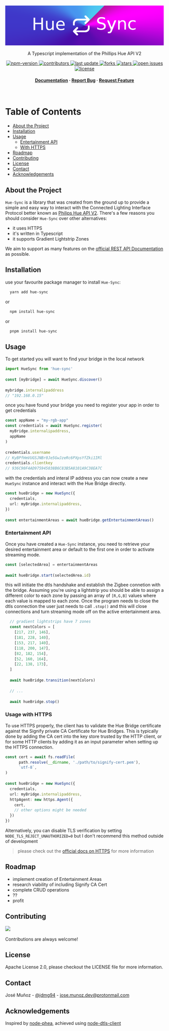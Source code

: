 <div align="center">

  <img 
    width="auto" 
    height="auto" 
    alt="hue-sync" 
    src="assets/logo.png" 
    style="min-height: 80px;" 
  />
  <p>
    A Typescript implementation of the Phillips Hue API V2
  </p>


<!-- Badges -->
<p>
  <a href="https://www.npmjs.com/package/hue-sync">
    <img src="https://img.shields.io/npm/v/hue-sync" alt="npm-version" />
  </a>
  <a href="https://github.com/jdmg94/hue-sync/graphs/contributors">
    <img src="https://img.shields.io/github/contributors/jdmg94/hue-sync" alt="contributors" />
  </a>
  <a href="">
    <img src="https://img.shields.io/github/last-commit/jdmg94/hue-sync" alt="last update" />
  </a>
  <a href="https://github.com/jdmg94/hue-sync/network/members">
    <img src="https://img.shields.io/github/forks/jdmg94/hue-sync" alt="forks" />
  </a>
  <a href="https://github.com/jdmg94/hue-sync/stargazers">
    <img src="https://img.shields.io/github/stars/jdmg94/hue-sync" alt="stars" />
  </a>
  <a href="https://github.com/jdmg94/hue-sync/issues/">
    <img src="https://img.shields.io/github/issues/jdmg94/hue-sync" alt="open issues" />
  </a>
  <a href="https://github.com/jdmg94/hue-sync/blob/master/LICENSE">
    <img src="https://img.shields.io/github/license/jdmg94/hue-sync.svg" alt="license" />
  </a>
</p>

<h4>
    <a href="https://github.com/jdmg94/hue-sync/README.md">Documentation</a>
  <span> · </span>
    <a href="https://github.com/jdmg94/hue-sync/issues/">Report Bug</a>
  <span> · </span>
    <a href="https://github.com/jdmg94/hue-sync/issues/">Request Feature</a>
  </h4>
</div>

<br />

<!-- Table of Contents -->
# Table of Contents

- [About the Project](#about-the-project)
- [Installation](#installation)
- [Usage](#usage)
  - [Entertainment API](#entertainment-api)
  - [With HTTPS](#usage-with-https)
- [Roadmap](#roadmap)
- [Contributing](#contributing)
- [License](#license)
- [Contact](#contact)
- [Acknowledgements](#acknowledgements)


<!-- About the Project -->
## About the Project

`Hue-Sync` is a library that was created from the ground up to provide a simple and easy way to interact with the Connected Lighting Interface Protocol better known as [Philips Hue API V2](https://developers.meethue.com/develop/hue-api-v2/). There's a few reasons you should consider `Hue-Sync` over other alternatives:

- it uses HTTPS
- it's written in Typescript
- it supports Gradient Lightstrip Zones

We aim to support as many features on the [official REST API Documentation](https://developers.meethue.com/develop/hue-api-v2/api-reference/) as possible.

<!-- Installation -->
## Installation

use your favourite package manager to install `Hue-Sync`:


```bash
  yarn add hue-sync
```
or 
```bash
  npm install hue-sync
```
or
```bash
  pnpm install hue-sync
```

<!-- Usage -->
## Usage

To get started you will want to find your bridge in the local network

```typescript
import HueSync from 'hue-sync'

const [myBridge] = await HueSync.discover()
 
mybridge.internalipaddress
// "192.168.0.15"
```

once you have found your bridge you need to register your app in order to get credentials

```typescript
const appName = "my-rgb-app"
const credentials = await HueSync.register(
  myBridge.internalipaddress, 
  appName
)

credentials.username
// KyBPfHmVUGSJNBr0Je5GwJzeRc6PXpsYfZki1IRl
credentials.clientkey
// 936C90F4AD975945038B6C83B5A8101A9C38EA7C
```

with the credentials and interal IP address you can now create a new `HueSync` instance and interact with the Hue Bridge directly.

```typescript
const hueBridge = new HueSync({
  credentials,
  url: myBridge.internalipaddress,
})

const entertainmentAreas = await hueBridge.getEntertainmentAreas()
```

### Entertainment API

Once you have created a `Hue-Sync` instance, you need to retrieve your desired entertainment area or default to the first one in order to activate streaming mode.

```typescript
const [selectedArea] = entertainmentAreas

await hueBridge.start(selectedArea.id) 

```

this will initiate the dtls handshake and establish the Zigbee connetion with the bridge. Assuming you're using a lightstrip you should be able to assign a different color to each zone by passing an array of `[R,G,B]` values where each value is mapped to each zone. Once the program needs to close the dtls connection the user just needs to call `.stop()` and this will close connections and turn streaming mode off on the active entertainment area.

```typescript
  // gradient lightstrips have 7 zones
  const nextColors = [
    [217, 237, 146],
    [181, 228, 140],
    [153, 217, 140],
    [118, 200, 147],
    [82, 182, 154],
    [52, 160, 164],
    [22, 138, 173],
  ]

  await hueBridge.transition(nextColors)

  // ...
  
  await hueBridge.stop()  
```
 

### Usage with HTTPS

To use HTTPS properly, the client has to validate the Hue Bridge certificate against the Signify private CA Certificate for Hue Bridges. This is typically done by adding the CA cert into the key store trusted by the HTTP client, or for some HTTP clients by adding it as an input parameter when setting up the HTTPS connection.

```typescript
const cert = await fs.readFile(
      path.resolve(__dirname, './path/to/signify-cert.pem'),
      `utf-8`,
)

const hueBridge = new HueSync({
  credentials,
  url: myBridge.internalipaddress,
  httpAgent: new https.Agent({
    cert,
    // other options might be needed    
  })
})
```

Alternatively, you can disable TLS verification by setting `NODE_TLS_REJECT_UNAUTHORIZED=0` but I don't recommend this method outside of development

> please check out the [official docs on HTTPS](https://developers.meethue.com/develop/application-design-guidance/using-https/) for more information



<!-- Roadmap -->
## Roadmap

* implement creation of Entertainment Areas
* research viability of including Signify CA Cert
* complete CRUD operations
* ??
* profit

<!-- Contributing -->
## Contributing

<a href="https://github.com/jdmg94/hue-sync/graphs/contributors">
  <img src="https://contrib.rocks/image?repo=jdmg94/hue-sync" />
</a>


Contributions are always welcome!


<!-- License -->
## License

Apache License 2.0, please checkout the LICENSE file for more information.

<!-- Contact -->
## Contact

José Muñoz - [@jdmg94](https://twitter.com/jdmg94) - jose.munoz.dev@protonmail.com


<!-- Acknowledgments -->
## Acknowledgements


Inspired by [node-phea](https://github.com/JakeBednard/node-phea), achieved using [node-dtls-client](https://github.com/AlCalzone/)
